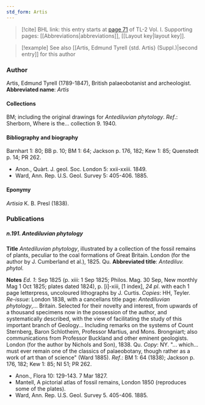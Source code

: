```yaml
---
std_form: Artis
---
```


> [!cite] BHL link: this entry starts at [page 71](https://www.biodiversitylibrary.org/page/33120202) of TL-2 Vol. I.
> Supporting pages: [[Abbreviations|abbreviations]], [[Layout key|layout key]].

> [!example] See also [[Artis, Edmund Tyrell {std. Artis} (Suppl.)|second entry]] for this author

### Author

Artis, Edmund Tyrell (1789-1847), British palaeobotanist and archeologist. 
**Abbreviated name**: *Artis*

#### Collections

BM; including the original drawings for *Antediluvian phytology*.
*Ref*.: Sherborn, Where is the... collection 9. 1940.

#### Bibliography and biography

Barnhart 1: 80; BB p. 10; BM 1: 64; Jackson p. 176, 182; Kew 1: 85; Quenstedt p. 14; PR 262.
- Anon., Quàrt. J. geol. Soc. London 5: xxii-xxiii. 1849.
- Ward, Ann. Rep. U.S. Geol. Survey 5: 405-406. 1885.

#### Eponymy

*Artisia* K. B. Presl (1838).

### Publications

##### n.191. Antediluvian phytology

**Title**
*Antediluvian phytology*, illustrated by a collection of the fossil remains of plants, peculiar to the coal formations of Great Britain. London (for the author by J. Cumberland et al.), 1825. Qu.
**Abbreviated title**: *Antediluv. phytol.*

**Notes**
*Ed. 1*: Sep 1825 (p. xiii: 1 Sep 1825; Philos. Mag. 30 Sep, New monthly Mag 1 Oct 1825; plates dated 1824), p. \[i\]-xiii, \[1 index\], *24 pl*. with each 1 page letterpress, uncoloured lithographs by J. Curtis. *Copies*: HH, Teyler.
*Re-issue*: London 1838, with a cancellans title page: *Antediluvian phytology*,... Britain. Selected for their novelty and interest, from upwards of a thousand specimens now in the possession of the author, and systematically described, with the view of facilitating the study of this important branch of Geology... Including remarks on the systems of Count Sternberg, Baron Schlotheim, Professor Martius, and Mons. Brongniart; also communications from Professor Buckland and other eminent geologists. London (for the author by Nichols and Son), 1838. Qu. *Copy*: NY. "... which... must ever remain one of the classics of palaeobotany, though rather as a work of art than of science" (Ward 1885).
*Ref*.: BM 1: 64 (1838); Jackson p. 176, 182; Kew 1: 85; NI 51; PR 262.
- Anon., Flora 10: 129-143. 7 Mar 1827.
- Mantell, A pictorial atlas of fossil remains, London 1850 (reproduces some of the plates).
- Ward, Ann. Rep. U.S. Geol. Survey 5. 405-406. 1885.

